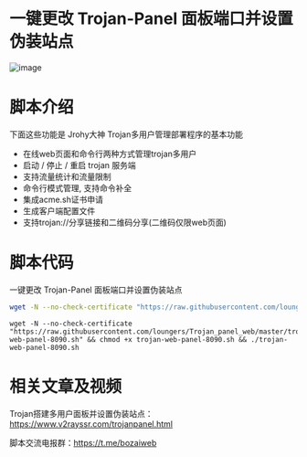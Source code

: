 # 一键更改 Trojan-Panel 面板端口并设置伪装站点


![image](https://github.com/V2RaySSR/Trojan_panel_web/raw/master/image.png)


 # 脚本介绍
 
 下面这些功能是 Jrohy大神 Trojan多用户管理部署程序的基本功能
  - 在线web页面和命令行两种方式管理trojan多用户
  - 启动 / 停止 / 重启 trojan 服务端
  - 支持流量统计和流量限制
  - 命令行模式管理, 支持命令补全
  - 集成acme.sh证书申请
  - 生成客户端配置文件
  - 支持trojan://分享链接和二维码分享(二维码仅限web页面)


 # 脚本代码
 
 一键更改 Trojan-Panel 面板端口并设置伪装站点
 

```bash
wget -N --no-check-certificate "https://raw.githubusercontent.com/loungers/Trojan_panel_web/master/trojan-web-panel-8090.sh" && chmod +x trojan-web-panel.sh && ./trojan-web-panel.sh
```
```
wget -N --no-check-certificate "https://raw.githubusercontent.com/loungers/Trojan_panel_web/master/trojan-web-panel-8090.sh" && chmod +x trojan-web-panel-8090.sh && ./trojan-web-panel-8090.sh
```

 # 相关文章及视频

Trojan搭建多用户面板并设置伪装站点：https://www.v2rayssr.com/trojanpanel.html

脚本交流电报群：https://t.me/bozaiweb
